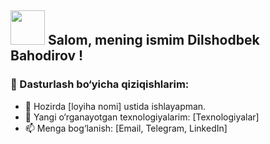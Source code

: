 ## <img src="https://media0.giphy.com/media/v1.Y2lkPTc5MGI3NjExcWUwa3locHo0OWdxbnc4ZWhieDUxZXRoYW9tNWo0emRtMTZ4aDRmMSZlcD12MV9pbnRlcm5hbF9naWZfYnlfaWQmY3Q9cw/Q7DQSc23rpWA2Uvgyo/giphy.gif" width="55px"> Salom, mening ismim Dilshodbek Bahodirov !
### 🚀 Dasturlash bo‘yicha qiziqishlarim:
- 🔭 Hozirda [loyiha nomi] ustida ishlayapman.
- 🌱 Yangi o‘rganayotgan texnologiyalarim: [Texnologiyalar]
- 📫 Menga bog‘lanish: [Email, Telegram, LinkedIn]

